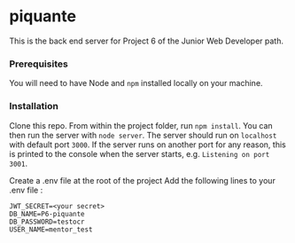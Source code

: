 # piquante #

This is the back end server for Project 6 of the Junior Web Developer path.

### Prerequisites ###

You will need to have Node and `npm` installed locally on your machine.

### Installation ###

Clone this repo. From within the project folder, run `npm install`. You 
can then run the server with `node server`. 
The server should run on `localhost` with default port `3000`. If the
server runs on another port for any reason, this is printed to the
console when the server starts, e.g. `Listening on port 3001`.

Create a .env file at the root of the project
Add the following lines to your .env file :

    JWT_SECRET=<your secret> 
    DB_NAME=P6-piquante
    DB_PASSWORD=testocr
    USER_NAME=mentor_test